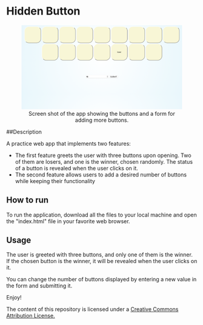 # Hidden Button

<figure style="text-align: center;">
    <picture>
        <img src="assets/preview.png" alt="Screen shot of the app" 
style="max-width: 100%; height: auto;">
    </picture>
    <figcaption>Screen shot of the app showing the buttons and a form 
for adding more buttons.</figcaption>
</figure>

##Description

A practice web app that implements two features:
<ul>
<li> The first feature greets the user with three buttons upon opening. Two of them are losers, and one 
is the winner, chosen randomly. The status of a button is revealed when 
the user clicks on it.</li>
<li>The second feature allows users to add a desired number of buttons 
while keeping their functionality</li>
</ul>

## How to run

To run the application, download all the files to your local machine and 
open the "index.html" file in your favorite web browser.

## Usage

The user is greeted with three buttons, and only one of them is the 
winner.
If the chosen button is the winner, it will be revealed when the user 
clicks on it.

You can change the number of buttons displayed by entering a new value in 
the form and submitting it.

Enjoy!


The content of this repository is licensed under a [Creative Commons 
Attribution License.](https://creativecommons.org/licenses/by/4.0/deed.en)

